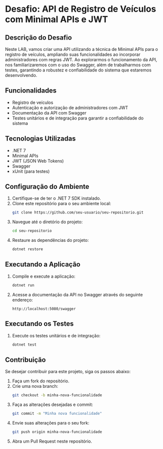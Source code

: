 # Desafio: API de Registro de Veículos com Minimal APIs e JWT

## Descrição do Desafio

Neste LAB, vamos criar uma API utilizando a técnica de Minimal APIs para o registro de veículos, ampliando suas funcionalidades ao incorporar administradores com regras JWT. Ao explorarmos o funcionamento da API, nos familiarizaremos com o uso do Swagger, além de trabalharmos com testes, garantindo a robustez e confiabilidade do sistema que estaremos desenvolvendo.

## Funcionalidades

- Registro de veículos
- Autenticação e autorização de administradores com JWT
- Documentação da API com Swagger
- Testes unitários e de integração para garantir a confiabilidade do sistema

## Tecnologias Utilizadas

- .NET 7
- Minimal APIs
- JWT (JSON Web Tokens)
- Swagger
- xUnit (para testes)

## Configuração do Ambiente

1. Certifique-se de ter o .NET 7 SDK instalado.
2. Clone este repositório para o seu ambiente local:
    ```bash
    git clone https://github.com/seu-usuario/seu-repositorio.git
    ```
3. Navegue até o diretório do projeto:
    ```bash
    cd seu-repositorio
    ```
4. Restaure as dependências do projeto:
    ```bash
    dotnet restore
    ```

## Executando a Aplicação

1. Compile e execute a aplicação:
    ```bash
    dotnet run
    ```
2. Acesse a documentação da API no Swagger através do seguinte endereço:
    ```
    http://localhost:5080/swagger
    ```

## Executando os Testes

1. Execute os testes unitários e de integração:
    ```bash
    dotnet test
    ```

## Contribuição

Se desejar contribuir para este projeto, siga os passos abaixo:

1. Faça um fork do repositório.
2. Crie uma nova branch:
    ```bash
    git checkout -b minha-nova-funcionalidade
    ```
3. Faça as alterações desejadas e commit:
    ```bash
    git commit -m "Minha nova funcionalidade"
    ```
4. Envie suas alterações para o seu fork:
    ```bash
    git push origin minha-nova-funcionalidade
    ```
5. Abra um Pull Request neste repositório.



